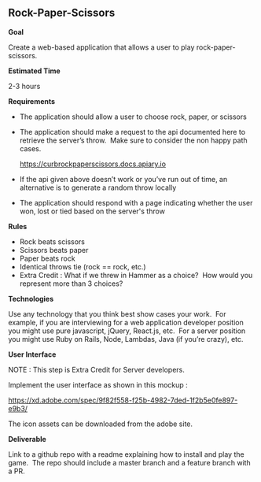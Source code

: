 ## Rock-Paper-Scissors

**Goal**

Create a web-based application that allows a user to play rock-paper-scissors.

**Estimated Time**

2-3 hours

**Requirements**

- The application should allow a user to choose rock, paper, or scissors
- The application should make a request to the api documented here to retrieve the server’s throw.  Make sure to consider the non happy path cases.

    https://curbrockpaperscissors.docs.apiary.io


- If the api given above doesn’t work or you’ve run out of time, an alternative is to generate a random throw locally

- The application should respond with a page indicating whether the user won, lost or tied based on the server's throw

**Rules**

- Rock beats scissors
- Scissors beats paper
- Paper beats rock
- Identical throws tie (rock == rock, etc.)
- Extra Credit : What if we threw in Hammer as a choice?  How would you represent more than 3 choices?

**Technologies**

Use any technology that you think best show cases your work.  For example, if you are interviewing for a web application developer position you might use pure javascript, jQuery, React.js, etc.  For a server position you might use Ruby on Rails, Node, Lambdas, Java (if you’re crazy), etc.

**User Interface**

NOTE : This step is Extra Credit for Server developers.

Implement the user interface as shown in this mockup :

https://xd.adobe.com/spec/9f82f558-f25b-4982-7ded-1f2b5e0fe897-e9b3/

The icon assets can be downloaded from the adobe site.

**Deliverable**

Link to a github repo with a readme explaining how to install and play the game.  The repo should include a master branch and a feature branch with a PR.